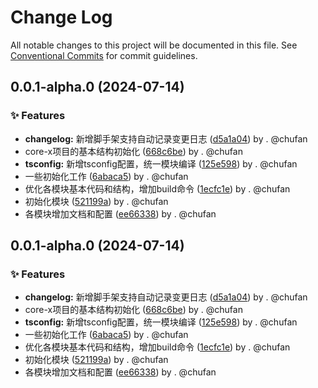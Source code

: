 # Change Log

All notable changes to this project will be documented in this file.
See [Conventional Commits](https://conventionalcommits.org) for commit guidelines.

## 0.0.1-alpha.0 (2024-07-14)

### ✨ Features

* **changelog:** 新增脚手架支持自动记录变更日志 ([d5a1a04](https://github.com/142vip/142vip-oauth/commit/d5a1a04521c5fb02a1d0e6929293982aa5c45fff)) by . @chufan
* core-x项目的基本结构初始化 ([668c6be](https://github.com/142vip/142vip-oauth/commit/668c6bebc9a67f0c79f974ffe3b789a39edf5a1d)) by . @chufan
* **tsconfig:** 新增tsconfig配置，统一模块编译 ([125e598](https://github.com/142vip/142vip-oauth/commit/125e5985c59e69a24ae782f6c2ca422f096546b4)) by . @chufan
* 一些初始化工作 ([6abaca5](https://github.com/142vip/142vip-oauth/commit/6abaca5b31956469f7248dbc35001197718e217a)) by . @chufan
* 优化各模块基本代码和结构，增加build命令 ([1ecfc1e](https://github.com/142vip/142vip-oauth/commit/1ecfc1e58d894041e1909f12b4dcac58192f7bbf)) by . @chufan
* 初始化模块 ([521199a](https://github.com/142vip/142vip-oauth/commit/521199a00f9a6eac926778df029f3bf717aed57c)) by . @chufan
* 各模块增加文档和配置 ([ee66338](https://github.com/142vip/142vip-oauth/commit/ee663387428d5b0997356c59dfd24c4ada157e58)) by . @chufan

## 0.0.1-alpha.0 (2024-07-14)

### ✨ Features

* **changelog:** 新增脚手架支持自动记录变更日志 ([d5a1a04](https://github.com/142vip/142vip-oauth/commit/d5a1a04521c5fb02a1d0e6929293982aa5c45fff)) by . @chufan
* core-x项目的基本结构初始化 ([668c6be](https://github.com/142vip/142vip-oauth/commit/668c6bebc9a67f0c79f974ffe3b789a39edf5a1d)) by . @chufan
* **tsconfig:** 新增tsconfig配置，统一模块编译 ([125e598](https://github.com/142vip/142vip-oauth/commit/125e5985c59e69a24ae782f6c2ca422f096546b4)) by . @chufan
* 一些初始化工作 ([6abaca5](https://github.com/142vip/142vip-oauth/commit/6abaca5b31956469f7248dbc35001197718e217a)) by . @chufan
* 优化各模块基本代码和结构，增加build命令 ([1ecfc1e](https://github.com/142vip/142vip-oauth/commit/1ecfc1e58d894041e1909f12b4dcac58192f7bbf)) by . @chufan
* 初始化模块 ([521199a](https://github.com/142vip/142vip-oauth/commit/521199a00f9a6eac926778df029f3bf717aed57c)) by . @chufan
* 各模块增加文档和配置 ([ee66338](https://github.com/142vip/142vip-oauth/commit/ee663387428d5b0997356c59dfd24c4ada157e58)) by . @chufan
